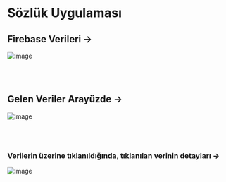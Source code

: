 # Sözlük Uygulaması

## Firebase Verileri ->

![image](https://user-images.githubusercontent.com/63926513/201526579-aeb55320-c402-4321-8025-3c417277d681.png)

<br> </br>
## Gelen Veriler Arayüzde ->

![image](https://user-images.githubusercontent.com/63926513/201527247-2ba2060e-8abd-4e57-ba9e-c9833ea51bdf.png)

<br></br>
### Verilerin üzerine tıklanıldığında, tıklanılan verinin detayları ->

![image](https://user-images.githubusercontent.com/63926513/201527382-c57a618c-d552-4367-9869-209d1da28164.png)
